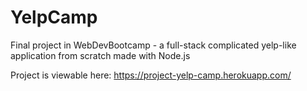 # YelpCamp
Final project in WebDevBootcamp - a full-stack complicated yelp-like application from scratch made with Node.js

Project is viewable here: https://project-yelp-camp.herokuapp.com/
